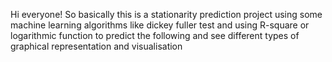 Hi everyone!
So basically this is a stationarity prediction project using some machine learning algorithms like dickey fuller test and using R-square or logarithmic function to predict the following and see different types of graphical representation and visualisation
